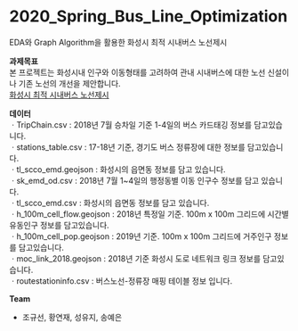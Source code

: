 # 2020_Spring_Bus_Line_Optimization
EDA와 Graph Algorithm을 활용한 화성시 최적 시내버스 노선제시


**과제목표**   
본 프로젝트는 화성시내 인구와 이동형태를 고려하여 관내 시내버스에 대한 노선 신설이나 기존 노선의 개선을 제안합니다.    
[화성시 최적 시내버스 노선제시](https://compas.lh.or.kr/subj/past/info?subjNo=SBJ_1910_001) 


**데이터**   
ㆍTripChain.csv : 2018년 7월 승차일 기준 1-4일의 버스 카드태깅 정보를 담고있습니다.   
ㆍstations_table.csv : 17-18년 기준, 경기도 버스 정류장에 대한 정보를 담고있습니다.   
ㆍtl_scco_emd.geojson : 화성시의 읍면동 정보를 담고 있습니다.   
ㆍsk_emd_od.csv : 2018년 7월 1~4일의 행정동별 이동 인구수 정보를 담고 있습니다.   
ㆍtl_scco_emd.csv : 화성시의 읍면동 정보를 담고 있습니다.   
ㆍh_100m_cell_flow.geojson : 2018년 특정일 기준. 100m x 100m 그리드에 시간별 유동인구 정보를 담고있습니다.   
ㆍh_100m_cell_pop.geojson : 2019년 기준. 100m x 100m 그리드에 거주인구 정보를 담고있습니다.   
ㆍmoc_link_2018.geojson : 2018년 기준 화성시 도로 네트워크 링크 정보를 담고있습니다.   
ㆍroutestationinfo.csv : 버스노선-정류장 매핑 테이블 정보 입니다.   


**Team**
- 조규선, 황연재, 성유지, 송예은   
